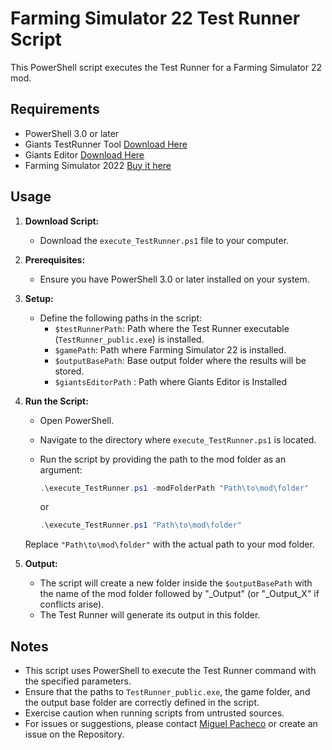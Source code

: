 # Farming Simulator 22 Test Runner Script

This PowerShell script executes the Test Runner for a Farming Simulator 22 mod.

## Requirements

- PowerShell 3.0 or later
- Giants TestRunner Tool [Download Here](https://gdn.giants-software.com/index.php)
- Giants Editor [Download Here](https://gdn.giants-software.com/index.php)
- Farming Simulator 2022 [Buy it here](https://www.farming-simulator.com/buy-now.php?platform=pcdigital&code=MIGUELATOR)

## Usage

1. **Download Script:**
   - Download the `execute_TestRunner.ps1` file to your computer.

2. **Prerequisites:**
   - Ensure you have PowerShell 3.0 or later installed on your system.

3. **Setup:**
   - Define the following paths in the script:
     - `$testRunnerPath`: Path where the Test Runner executable (`TestRunner_public.exe`) is installed.
     - `$gamePath`: Path where Farming Simulator 22 is installed.
     - `$outputBasePath`: Base output folder where the results will be stored.
     - `$giantsEditorPath` : Path where Giants Editor is Installed

4. **Run the Script:**
   - Open PowerShell.
   - Navigate to the directory where `execute_TestRunner.ps1` is located.
   - Run the script by providing the path to the mod folder as an argument:

     ```powershell
     .\execute_TestRunner.ps1 -modFolderPath "Path\to\mod\folder"
     ```
     or
     ```powershell
     .\execute_TestRunner.ps1 "Path\to\mod\folder"
     ```

   Replace `"Path\to\mod\folder"` with the actual path to your mod folder.

5. **Output:**
   - The script will create a new folder inside the `$outputBasePath` with the name of the mod folder followed by "_Output" (or "_Output_X" if conflicts arise).
   - The Test Runner will generate its output in this folder.

## Notes

- This script uses PowerShell to execute the Test Runner command with the specified parameters.
- Ensure that the paths to `TestRunner_public.exe`, the game folder, and the output base folder are correctly defined in the script.
- Exercise caution when running scripts from untrusted sources.
- For issues or suggestions, please contact [Miguel Pacheco](mailto:minipachru@gmail.com) or create an issue on the Repository.
